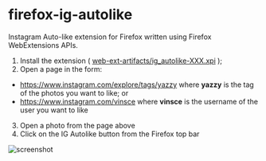 # firefox-ig-autolike
Instagram Auto-like extension for Firefox written using Firefox WebExtensions APIs.

1. Install the extension ( [web-ext-artifacts/ig_autolike-XXX.xpi](https://github.com/vinsce/firefox-ig-autolike/blob/master/web-ext-artifacts/ig_autolike-0.1.5.xpi) );
2. Open a page in the form:
  * https://www.instagram.com/explore/tags/yazzy where **yazzy** is the tag of the photos you want to like; or
  * https://www.instagram.com/vinsce where **vinsce** is the username of the user you want to like
3. Open a photo from the page above
4. Click on the IG Autolike button from the Firefox top bar

![screenshot](https://cloud.githubusercontent.com/assets/5099266/20863013/a22490f4-b9bc-11e6-8f82-54daeec52298.png)
